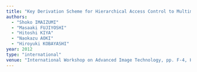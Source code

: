 ```yaml
---
title: "Key Derivation Scheme for Hierarchical Access Control to Multimedia Content"
authors:
  - "Shoko IMAIZUMI"
  - "Masaaki FUJIYOSHI"
  - "Hitoshi KIYA"
  - "Naokazu AOKI"
  - "Hiroyuki KOBAYASHI"
year: 2012
type: "international"
venue: "International Workshop on Advanced Image Technology, pp. F-4, Ho Chi Minh City, Vietnam, 2012-01-10."
---
```

